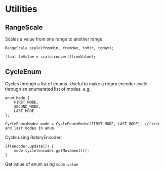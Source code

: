 # Utilities

## RangeScale

Scales a value from one range to another range.

    RangeScale scale(fromMin, fromMax, toMin, toMax);
    
    float toValue = scale.convert(fromValue);
    
## CycleEnum

Cycles through a list of enums. Useful to make a rotary encoder cycle through an enumerated list of modes. e.g.

    enum Mode {
        FIRST_MODE,
        SECOND_MODE,
        LAST_MODE
    };
    
    CycleEnum<Mode> mode = CycleEnum<Mode>(FIRST_MODE, LAST_MODE); //first and last modes in enum
    
Cycle using RotaryEncoder:
    
    if(encoder.update()) {
        mode.cycle(encoder.getMovement());
    }

Get value of enum using ```mode.value```

